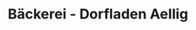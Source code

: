 ---
title: "Bäckerei - Dorfladen Aellig"
url: /kiental/baeckerei-dorfladen-aellig/
shop: Bäckerei
---